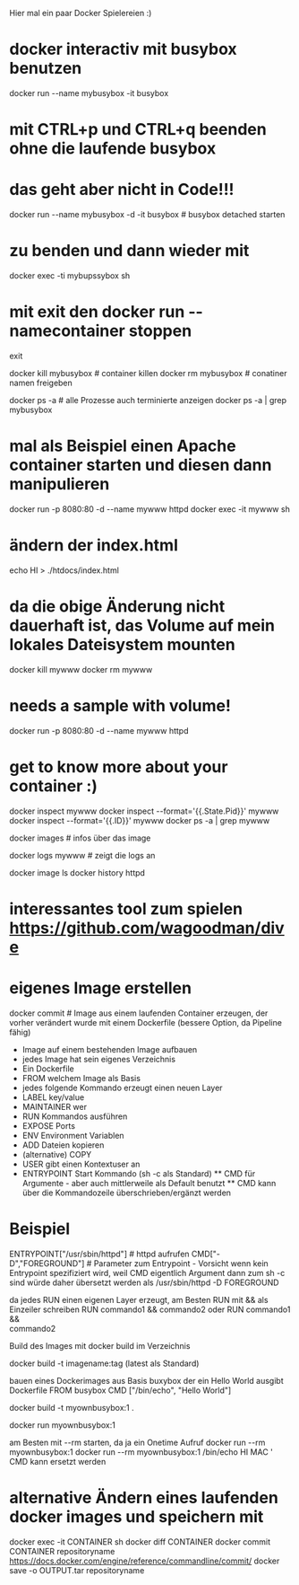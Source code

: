 Hier mal ein paar Docker Spielereien :)



# docker interactiv mit busybox benutzen
docker run --name mybusybox -it busybox 

# mit CTRL+p und CTRL+q beenden ohne die laufende busybox 
# das geht aber nicht in Code!!!
docker run --name mybusybox -d -it busybox # busybox detached starten
# zu benden und dann wieder mit
docker exec -ti mybupssybox sh

# mit exit den docker run --namecontainer stoppen
exit

docker kill mybusybox   # container killen
docker rm  mybusybox    # conatiner namen freigeben

docker ps -a   # alle Prozesse auch terminierte anzeigen
docker ps -a | grep mybusybox

# mal als Beispiel einen Apache container starten und diesen dann manipulieren
docker run -p 8080:80 -d --name mywww httpd
docker exec -it mywww sh
# ändern der index.html
echo HI > ./htdocs/index.html

# da die obige Änderung nicht dauerhaft ist, das Volume auf mein lokales Dateisystem mounten
docker kill mywww
docker rm mywww

# needs a sample with volume!
docker run -p 8080:80 -d --name mywww httpd

# get to know more about your container :)
docker inspect mywww
docker inspect --format='{{.State.Pid}}' mywww
docker inspect --format='{{.ID}}' mywww
docker ps -a | grep mywww


docker images       # infos über das image

docker logs mywww   # zeigt die logs an

docker image ls
docker history httpd
# interessantes tool zum spielen https://github.com/wagoodman/dive

# eigenes Image erstellen
docker commit # Image aus einem laufenden Container erzeugen, der vorher verändert wurde
mit einem Dockerfile (bessere Option, da Pipeline fähig)

* Image auf einem bestehenden Image aufbauen
* jedes Image hat sein eigenes Verzeichnis
* Ein Dockerfile
* FROM welchem Image als Basis
* jedes folgende Kommando erzeugt einen neuen Layer
* LABEL key/value
* MAINTAINER wer
* RUN Kommandos ausführen
* EXPOSE Ports
* ENV Environment Variablen
* ADD Dateien kopieren
* (alternative) COPY
* USER gibt einen Kontextuser an
* ENTRYPOINT Start Kommando (sh -c als Standard)
** CMD für Argumente - aber auch mittlerweile als Default benutzt
** CMD kann über die Kommandozeile überschrieben/ergänzt werden
# Beispiel
ENTRYPOINT["/usr/sbin/httpd"]   # httpd aufrufen
CMD["-D","FOREGROUND"]          # Parameter zum Entrypoint - Vorsicht wenn kein Entrypoint spezifiziert wird, weil CMD eigentlich Argument dann zum sh -c sind
würde daher übersetzt werden als
/usr/sbin/httpd -D FOREGROUND

da jedes RUN einen eigenen Layer erzeugt, am Besten RUN mit && als Einzeiler schreiben
RUN commando1 && commando2
oder
RUN commando1 &&\
    commando2

Build des Images mit
docker build im Verzeichnis

docker build -t imagename:tag (latest als Standard)

bauen eines Dockerimages aus Basis buxybox der ein Hello World ausgibt
Dockerfile
FROM busybox
CMD ["/bin/echo", "Hello World"]

docker build -t myownbusybox:1 .

docker run myownbusybox:1

am Besten mit --rm starten, da ja ein Onetime Aufruf
docker run --rm myownbusybox:1
docker run --rm myownbusybox:1 /bin/echo HI MAC ' CMD kann ersetzt werden

# alternative Ändern eines laufenden docker images und speichern mit
docker exec -it CONTAINER sh
docker diff CONTAINER
docker commit CONTAINER repositoryname
https://docs.docker.com/engine/reference/commandline/commit/
docker save -o OUTPUT.tar repositoryname

















